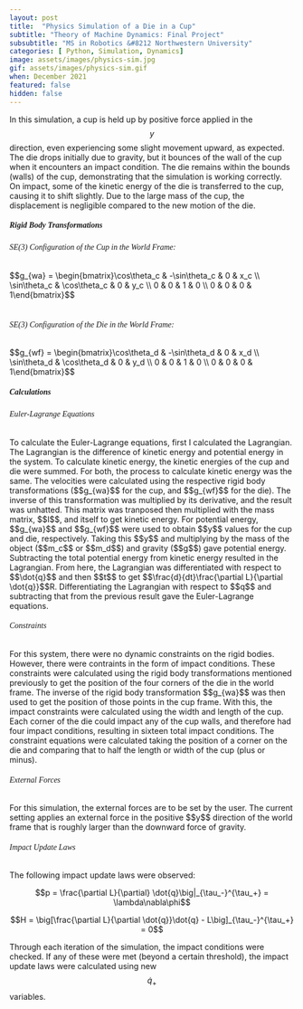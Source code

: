 ```yaml
---
layout: post
title:  "Physics Simulation of a Die in a Cup"
subtitle: "Theory of Machine Dynamics: Final Project"
subsubtitle: "MS in Robotics &#8212 Northwestern University"
categories: [ Python, Simulation, Dynamics]
image: assets/images/physics-sim.jpg
gif: assets/images/physics-sim.gif
when: December 2021
featured: false
hidden: false
---
```

In this simulation, a cup is held up by positive force applied in the $$y$$ direction, even experiencing some slight movement
upward, as expected. The die drops initially due to gravity, but it bounces of the wall of the cup when it encounters an
impact condition. The die remains within the bounds (walls) of the cup, demonstrating that the simulation is working
correctly. On impact, some of the kinetic energy of the die is transferred to the cup, causing it to shift slightly. Due to the
large mass of the cup, the displacement is negligible compared to the new motion of the die. 

<h5 style="font-family:montserrat">Rigid Body Transformations</h5>  
<h6 style="font-family:montserrat">SE(3) Configuration of the Cup in the World Frame:</h6>   
$$g_{wa} = \begin{bmatrix}\cos\theta_c & -\sin\theta_c & 0 & x_c \\ \sin\theta_c & \cos\theta_c & 0 & y_c \\ 0 & 0 & 1 & 0 \\ 0 & 0 & 0 & 1\end{bmatrix}$$
<br><br>

<h6 style="font-family:montserrat">SE(3) Configuration of the Die in the World Frame:</h6>  
$$g_{wf} = \begin{bmatrix}\cos\theta_d & -\sin\theta_d & 0 & x_d \\ \sin\theta_d & \cos\theta_d & 0 & y_d \\ 0 & 0 & 1 & 0 \\ 0 & 0 & 0 & 1\end{bmatrix}$$ 
<br>


<h5 style="font-family:montserrat">Calculations</h5> 
<h6 style="font-family:montserrat">Euler-Lagrange Equations</h6>   
To calculate the Euler-Lagrange equations, first I calculated the Lagrangian. The Lagrangian is the difference of kinetic energy and potential energy in the system. To calculate kinetic energy, the kinetic energies of the cup and die were summed. For both, the process to calculate kinetic energy was the same. The velocities were calculated using the respective rigid body transformations ($$g_{wa}$$ for the cup, and $$g_{wf}$$ for the die). The inverse of this transformation was multiplied by its derivative, and the result was unhatted. This matrix was tranposed then multiplied with the mass matrix, $$I$$, and itself to get kinetic energy. For potential energy, $$g_{wa}$$ and $$g_{wf}$$ were used to obtain $$y$$ values for the cup and die, respectively. Taking this $$y$$ and multiplying by the mass of the object ($$m_c$$ or $$m_d$$) and gravity ($$g$$) gave potential energy. Subtracting the total potential energy from kinetic energy resulted in the Lagrangian. From here, the Lagrangian was differentiated with respect to $$\dot{q}$$ and then $$t$$ to get $$\frac{d}{dt}\frac{\partial L}{\partial \dot{q}}$$R. Differentiating the Lagrangian with respect to $$q$$ and subtracting that from the previous result gave the Euler-Lagrange equations.
<h6 style="font-family:montserrat">Constraints</h6>  
For this system, there were no dynamic constraints on the rigid bodies. However, there were contraints in the form of impact conditions. These constraints were calculated using the rigid body transformations mentioned previously to get the position of the four corners of the die in the world frame. The inverse of the rigid body transformation $$g_{wa}$$ was then used to get the position of those points in the cup frame. With this, the impact constraints were calculated using the width and length of the cup. Each corner of the die could impact any of the cup walls, and therefore had four impact conditions, resulting in sixteen total impact conditions. The constraint equations were calculated taking the position of a corner on the die and comparing that to half the length or width of the cup (plus or minus). 
<h6 style="font-family:montserrat">External Forces</h6> 
For this simulation, the external forces are to be set by the user. The current setting applies an external force in the positive $$y$$ direction of the world frame that is roughly larger than the downward force of gravity.  
<h6 style="font-family:montserrat">Impact Update Laws</h6> 
The following impact update laws were observed:

$$p = \frac{\partial L}{\partial} \dot{q}\big|_{\tau_-}^{\tau_+} = \lambda\nabla\phi$$  

$$H = \big[\frac{\partial L}{\partial \dot{q}}\dot{q} - L\big]_{\tau_-}^{\tau_+} = 0$$  

Through each iteration of the simulation, the impact conditions were checked. If any of these were met (beyond a certain threshold), the impact update laws were calculated using new $$\dot{q}_+$$ variables.


